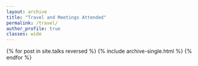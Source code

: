 ```yaml
---
layout: archive
title: "Travel and Meetings Attended"
permalink: /travel/
author_profile: true
classes: wide
---
```


{% for post in site.talks reversed %}
  {% include archive-single.html %}
{% endfor %}
